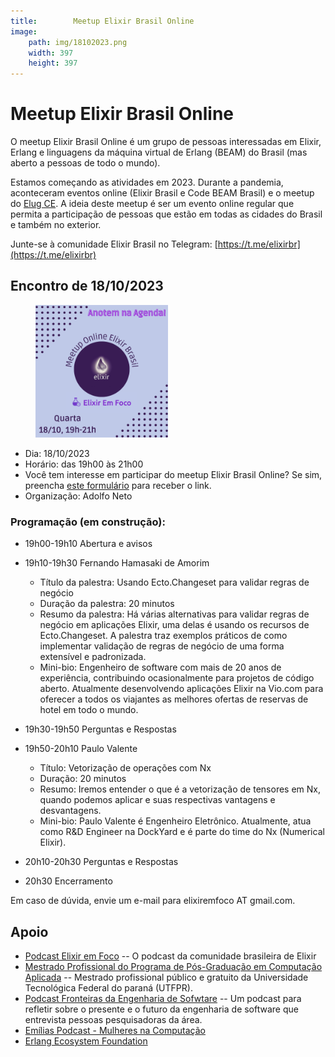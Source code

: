 ```yaml
---
title:        Meetup Elixir Brasil Online 
image:
    path: img/18102023.png
    width: 397
    height: 397
---
```

# Meetup Elixir Brasil Online 

O meetup Elixir Brasil Online é um grupo de pessoas interessadas em Elixir, Erlang e linguagens da máquina virtual de Erlang (BEAM) do Brasil (mas aberto a pessoas de todo o mundo). 

Estamos começando as atividades em 2023. Durante a pandemia, aconteceram eventos online (Elixir Brasil e  Code BEAM Brasil) e o meetup do [Elug CE](https://elug-ce.github.io/). A ideia deste meetup é ser um evento online regular que permita a participação de pessoas que estão em todas as cidades do Brasil e também no exterior.

Junte-se à comunidade Elixir Brasil no Telegram: [https://t.me/elixirbr](https://t.me/elixirbr)


## Encontro de 18/10/2023


<figure>
  <img src="img/18102023.png" alt="Poster Elixir Brasil Online 18/10/2023" width="50%" >
</figure>


- Dia: 18/10/2023
- Horário: das 19h00 às 21h00
- Você tem interesse em participar do meetup Elixir Brasil Online? Se sim, preencha [este formulário](https://docs.google.com/forms/d/e/1FAIpQLSfLkQ6HEijaYb5TjtJgPKyvBvM-SWEAyF-NT2LzQCLqWWaSSg/viewform?usp=sf_link) para receber o link.
- Organização: Adolfo Neto

### Programação (em construção):

- 19h00-19h10 Abertura e avisos

- 19h10-19h30  Fernando Hamasaki de Amorim
  - Título da palestra: Usando Ecto.Changeset para validar regras de negócio
  - Duração da palestra: 20 minutos
  - Resumo da palestra: Há várias alternativas para validar regras de negócio em aplicações Elixir, uma delas é usando os recursos de Ecto.Changeset. A palestra traz exemplos práticos de como implementar validação de regras de negócio de uma forma extensível e padronizada.
  - Mini-bio: Engenheiro de software com mais de 20 anos de experiência, contribuindo ocasionalmente para projetos de código aberto. Atualmente desenvolvendo aplicações Elixir na Vio.com para oferecer a todos os viajantes as melhores ofertas de reservas de hotel em todo o mundo.

- 19h30-19h50 Perguntas e Respostas

- 19h50-20h10 Paulo Valente
  - Título: Vetorização de operações com Nx
  - Duração: 20 minutos
  - Resumo: Iremos entender o que é a vetorização de tensores em Nx, quando podemos aplicar e suas respectivas vantagens e desvantagens.
  - Mini-bio: Paulo Valente é Engenheiro Eletrônico. Atualmente, atua como R&D Engineer na DockYard e é parte do time do Nx (Numerical Elixir).

- 20h10-20h30 Perguntas e Respostas

- 20h30 Encerramento

Em caso de dúvida, envie um e-mail para elixiremfoco AT gmail.com.



## Apoio

- [Podcast Elixir em Foco](http://elixiremfoco.com) -- O podcast da comunidade brasileira de Elixir
- [Mestrado Profissional do Programa de Pós-Graduação em Computação Aplicada](https://ppgca.ct.utfpr.edu.br/) -- Mestrado profissional público e gratuito da Universidade Tecnológica Federal do paraná (UTFPR).
- [Podcast Fronteiras da Engenharia de Sofwtare](https://fronteirases.github.io/) -- Um podcast para refletir sobre o presente e o futuro da engenharia de software que entrevista pessoas pesquisadoras da área.
- [Emílias Podcast - Mulheres na Computação](https://adolfont.github.io/extension/podcasts/emilias)
- [Erlang Ecosystem Foundation](https://erlef.org/)

